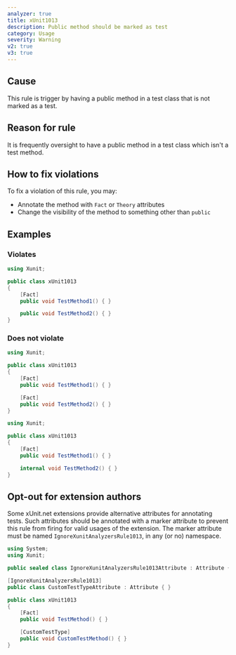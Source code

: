```yaml
---
analyzer: true
title: xUnit1013
description: Public method should be marked as test
category: Usage
severity: Warning
v2: true
v3: true
---
```


## Cause

This rule is trigger by having a public method in a test class that is not marked as a test.

## Reason for rule

It is frequently oversight to have a public method in a test class which isn't a test method.

## How to fix violations

To fix a violation of this rule, you may:

* Annotate the method with `Fact` or `Theory` attributes
* Change the visibility of the method to something other than `public`

## Examples

### Violates

```csharp
using Xunit;

public class xUnit1013
{
    [Fact]
    public void TestMethod1() { }

    public void TestMethod2() { }
}
```

### Does not violate

```csharp
using Xunit;

public class xUnit1013
{
    [Fact]
    public void TestMethod1() { }

    [Fact]
    public void TestMethod2() { }
}
```

```csharp
using Xunit;

public class xUnit1013
{
    [Fact]
    public void TestMethod1() { }

    internal void TestMethod2() { }
}
```

## Opt-out for extension authors

Some xUnit.net extensions provide alternative attributes for annotating tests. Such attributes should be annotated with a marker attribute to prevent this rule from firing for valid usages of the extension. The marker attribute must be named `IgnoreXunitAnalyzersRule1013`, in any (or no) namespace.

```csharp
using System;
using Xunit;

public sealed class IgnoreXunitAnalyzersRule1013Attribute : Attribute { }

[IgnoreXunitAnalyzersRule1013]
public class CustomTestTypeAttribute : Attribute { }

public class xUnit1013
{
    [Fact]
    public void TestMethod() { }

    [CustomTestType]
    public void CustomTestMethod() { }
}
```
